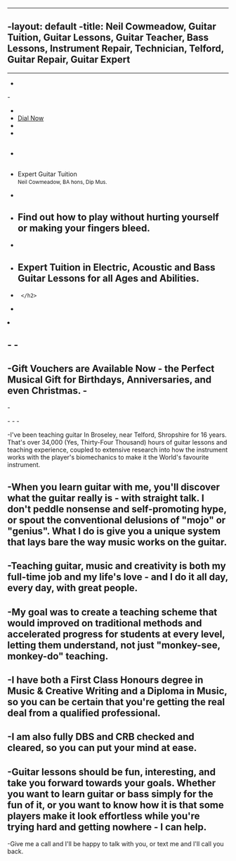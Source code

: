 ---
-layout: default
-title: Neil Cowmeadow, Guitar Tuition, Guitar Lessons, Guitar Teacher, Bass Lessons, Instrument Repair, Technician, Telford, Guitar Repair, Guitar Expert
-
----
-
-<div class="jumbotron">
-  <a class="btn btn-large btn-success" href="tel:07968077280" onclick="ga('send', 'event', 'button', 'click', 'call-me'); return true;">
-    Dial Now
-  </a>
-  <div class="text">
-  <h2>
-  Expert Guitar Tuition<br /><small> Neil Cowmeadow, BA hons, Dip Mus.</small>
-  <p class="lead">
-    <h2>Find out how to play without hurting yourself or making your fingers bleed.</h2>
-    </p>
-  <h2> Expert Tuition in Electric, Acoustic and Bass Guitar Lessons for all Ages and Abilities.
-      </h2>
-   </div>
-
-</div>
-<h2>
-Gift Vouchers are Available Now - the Perfect Musical Gift for Birthdays, Anniversaries, and even Christmas.
-</h2>
-</p>
-</div>
-</div>
-</p>
-I've been teaching guitar In Broseley, near Telford, Shropshire for 16 years. That's over 34,000 (Yes, Thirty-Four Thousand) hours of guitar lessons and teaching experience, coupled to extensive research into how the instrument works with the player's biomechanics to make it the World's favourite instrument. 
-
-When you learn guitar with me, you'll discover what the guitar really is - with straight talk. I don't peddle  nonsense and self-promoting hype, or spout the conventional delusions of "mojo" or "genius". What I do is give you a unique system that lays bare the way music works on the guitar.
-
-Teaching guitar, music and creativity is both my full-time job and my life's love - and I do it all day, every day, with great people. 
-
-My goal was to  create a teaching scheme that would improved on traditional methods and accelerated progress for students at every level, letting them understand, not just "monkey-see, monkey-do" teaching. 
-
-I have both a First Class Honours degree in Music & Creative Writing and a Diploma in Music, so you can be certain that you're getting the real deal from a qualified professional.
-
-I am also fully DBS and CRB checked and cleared, so you can put your mind at ease.
-
-Guitar lessons should be fun, interesting, and take you forward towards your goals. Whether you want to learn guitar or bass simply for the fun of it, or you want to know how it is that some players make it look effortless while you're trying hard and getting nowhere - I can help. 
-
-Give me a call and I'll be happy to talk with you, or text me and I'll call you back. 
